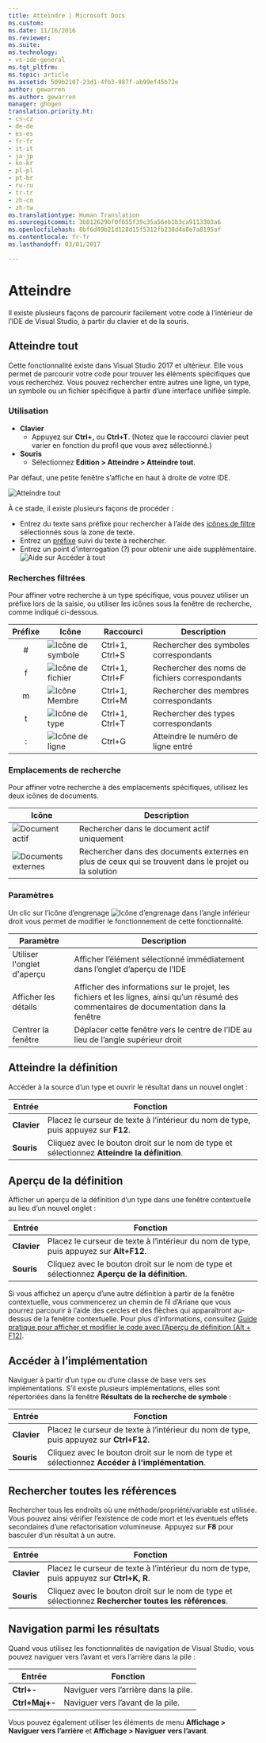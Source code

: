 ```yaml
---
title: Atteindre | Microsoft Docs
ms.custom: 
ms.date: 11/16/2016
ms.reviewer: 
ms.suite: 
ms.technology:
- vs-ide-general
ms.tgt_pltfrm: 
ms.topic: article
ms.assetid: 509b2107-23d1-4fb3-987f-ab99ef45b72e
author: gewarren
ms.author: gewarren
manager: ghogen
translation.priority.ht:
- cs-cz
- de-de
- es-es
- fr-fr
- it-it
- ja-jp
- ko-kr
- pl-pl
- pt-br
- ru-ru
- tr-tr
- zh-cn
- zh-tw
ms.translationtype: Human Translation
ms.sourcegitcommit: 3b812629bf0f655f39c35a56eb1b3ca9113303a6
ms.openlocfilehash: 8bf6d49b21d128d15f5312fb230d4a8e7a8195af
ms.contentlocale: fr-fr
ms.lasthandoff: 03/01/2017

---
```


# <a name="go-to"></a>Atteindre
Il existe plusieurs façons de parcourir facilement votre code à l’intérieur de l’IDE de Visual Studio, à partir du clavier et de la souris.

<!-- VERSIONLESS -->
## <a name="go-to-all"></a>Atteindre tout
Cette fonctionnalité existe dans Visual Studio 2017 et ultérieur.  Elle vous permet de parcourir votre code pour trouver les éléments spécifiques que vous recherchez.  Vous pouvez rechercher entre autres une ligne, un type, un symbole ou un fichier spécifique à partir d’une interface unifiée simple.

### <a name="how-to-use"></a>Utilisation
* **Clavier**
  * Appuyez sur **Ctrl+,** ou **Ctrl+T**.  (Notez que le raccourci clavier peut varier en fonction du profil que vous avez sélectionné.)
* **Souris**
  * Sélectionnez **Edition > Atteindre > Atteindre tout**.

Par défaut, une petite fenêtre s’affiche en haut à droite de votre IDE.

![Atteindre tout](media/gotoall.png)

À ce stade, il existe plusieurs façons de procéder :
* Entrez du texte sans préfixe pour rechercher à l’aide des [icônes de filtre](#filtered-searches) sélectionnés sous la zone de texte.
* Entrez un [préfixe](#filtered-searches) suivi du texte à rechercher.
* Entrez un point d’interrogation (?) pour obtenir une aide supplémentaire.
  ![Aide sur Accéder à tout](media/gotoall_help.png)

### <a name="filtered-searches"></a>Recherches filtrées
Pour affiner votre recherche à un type spécifique, vous pouvez utiliser un préfixe lors de la saisie, ou utiliser les icônes sous la fenêtre de recherche, comme indiqué ci-dessous.

Préfixe | Icône | Raccourci | Description
:----: | ---- | -------- | ---
#      | ![Icône de symbole](media/gotoall_symbolicon.png) | Ctrl+1, Ctrl+S | Rechercher des symboles correspondants
f      | ![Icône de fichier](media/gotoall_fileicon.png)     | Ctrl+1, Ctrl+F | Rechercher des noms de fichiers correspondants
m      | ![Icône Membre](media/gotoall_membericon.png) | Ctrl+1, Ctrl+M | Rechercher des membres correspondants
t      | ![Icône de type](media/gotoall_typeicon.png)     | Ctrl+1, Ctrl+T | Rechercher des types correspondants
:      | ![Icône de ligne](media/gotoall_lineicon.png)     | Ctrl+G         | Atteindre le numéro de ligne entré

### <a name="search-locations"></a>Emplacements de recherche
Pour affiner votre recherche à des emplacements spécifiques, utilisez les deux icônes de documents.

Icône | Description
---- | ---
![Document actif](media/gotoall_currentdocument.png) | Rechercher dans le document actif uniquement
![Documents externes](media/gotoall_external.png) | Rechercher dans des documents externes en plus de ceux qui se trouvent dans le projet ou la solution

### <a name="settings"></a>Paramètres
Un clic sur l’icône d’engrenage ![Icône d’engrenage](media/gotoall_gear.png) dans l’angle inférieur droit vous permet de modifier le fonctionnement de cette fonctionnalité.

Paramètre | Description
------- | ---
Utiliser l'onglet d'aperçu | Afficher l’élément sélectionné immédiatement dans l’onglet d’aperçu de l’IDE
Afficher les détails    | Afficher des informations sur le projet, les fichiers et les lignes, ainsi qu’un résumé des commentaires de documentation dans la fenêtre
Centrer la fenêtre   | Déplacer cette fenêtre vers le centre de l’IDE au lieu de l’angle supérieur droit
<!-- END VERSIONLESS -->

## <a name="go-to-definition"></a>Atteindre la définition
Accéder à la source d’un type et ouvrir le résultat dans un nouvel onglet :

Entrée        | Fonction 
------------ | ---
**Clavier** | Placez le curseur de texte à l’intérieur du nom de type, puis appuyez sur **F12**.
**Souris**    | Cliquez avec le bouton droit sur le nom de type et sélectionnez **Atteindre la définition**.

## <a name="peek-definition"></a>Aperçu de la définition
Afficher un aperçu de la définition d’un type dans une fenêtre contextuelle au lieu d’un nouvel onglet :

Entrée        | Fonction 
------------ | ---
**Clavier** | Placez le curseur de texte à l’intérieur du nom de type, puis appuyez sur **Alt+F12**.
**Souris**    | Cliquez avec le bouton droit sur le nom de type et sélectionnez **Aperçu de la définition**.

Si vous affichez un aperçu d’une autre définition à partir de la fenêtre contextuelle, vous commencerez un chemin de fil d’Ariane que vous pourrez parcourir à l’aide des cercles et des flèches qui apparaîtront au-dessus de la fenêtre contextuelle.  Pour plus d’informations, consultez [Guide pratique pour afficher et modifier le code avec l’Aperçu de définition (Alt + F12)](how-to-view-and-edit-code-by-using-peek-definition-alt-plus-f12.md).

## <a name="go-to-implementation"></a>Accéder à l’implémentation
Naviguer à partir d’un type ou d’une classe de base vers ses implémentations.  S’il existe plusieurs implémentations, elles sont répertoriées dans la fenêtre **Résultats de la recherche de symbole** :

Entrée        | Fonction 
------------ | ---
**Clavier** | Placez le curseur de texte à l’intérieur du nom de type, puis appuyez sur **Ctrl+F12**.
**Souris**    | Cliquez avec le bouton droit sur le nom de type et sélectionnez **Accéder à l’implémentation**.

## <a name="find-all-references"></a>Rechercher toutes les références
Rechercher tous les endroits où une méthode/propriété/variable est utilisée.  Vous pouvez ainsi vérifier l’existence de code mort et les éventuels effets secondaires d’une refactorisation volumineuse.  Appuyez sur **F8** pour basculer d’un résultat à un autre.

Entrée        | Fonction 
------------ | ---
**Clavier** | Placez le curseur de texte à l’intérieur du nom de type, puis appuyez sur **Ctrl+K, R**.
**Souris**    | Cliquez avec le bouton droit sur le nom de type et sélectionnez **Rechercher toutes les références**.

## <a name="navigating-results"></a>Navigation parmi les résultats
Quand vous utilisez les fonctionnalités de navigation de Visual Studio, vous pouvez naviguer vers l’avant et vers l’arrière dans la pile :

Entrée        | Fonction 
------------ | ---
**Ctrl+-**          | Naviguer vers l’arrière dans la pile.
**Ctrl+Maj+-**    | Naviguer vers l’avant de la pile.

Vous pouvez également utiliser les éléments de menu **Affichage > Naviguer vers l’arrière** et **Affichage > Naviguer vers l’avant**.

